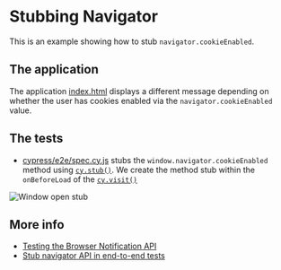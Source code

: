 # Stubbing Navigator

This is an example showing how to stub `navigator.cookieEnabled`.

## The application

The application [index.html](index.html) displays a different message depending on whether the user has cookies enabled via the `navigator.cookieEnabled` value.

## The tests

- [cypress/e2e/spec.cy.js](cypress/e2e/spec.cy.js) stubs the `window.navigator.cookieEnabled` method using [`cy.stub()`](https://on.cypress.io/stub). We create the method stub within the `onBeforeLoad` of the [`cy.visit()`](https://on.cypress.io/visit)

![Window open stub](images/navigator-cookie-enabled.png)

## More info

- [Testing the Browser Notification API](https://www.cypress.io/blog/2020/01/24/testing-the-browser-notification-api/)
- [Stub navigator API in end-to-end tests](https://glebbahmutov.com/blog/stub-navigator-api/)
